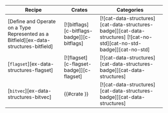 | Recipe | Crates | Categories |
|--------|--------|------------|
| [Define and Operate on a Type Represented as a Bitfield][ex-data-structures-bitfield] | [![bitflags][c-bitflags-badge]][c-bitflags] | [![cat-data-structures][cat-data-structures-badge]][cat-data-structures] [![cat-no-std][cat-no-std-badge]][cat-no-std] |
| [`flagset`][ex-data-structures-flagset] | [![flagset][c-flagset-badge]][c-flagset] | [![cat-data-structures][cat-data-structures-badge]][cat-data-structures] |
| [`bitvec`][ex-data-structures-bitvec] | {{#crate }} | [![cat-data-structures][cat-data-structures-badge]][cat-data-structures] |

<div class="hidden">
</div>
